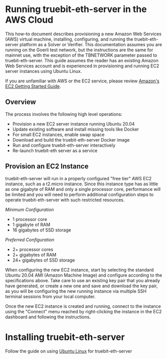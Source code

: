 # Running truebit-eth-server in the AWS Cloud
This how-to document describes provisioning a new Amazon Web Services (AWS) virtual machine, installing, configuring, and running the truebit-eth-server platform as a Solver or Verifier. This documentation assumes you are running on the Goerli test network, but the instructions are the same for mainnet use, with the exception of the TBNETWORK parameter passed to truebit-eth-server. This guide assumes the reader has an existing Amazon Web Services account and is experienced in provisioning and running EC2 server instances using Ubuntu Linux. 

If you are unfamiliar with AWS or the EC2 service, please review [Amazon's EC2 Getting Started Guide](https://aws.amazon.com/ec2/getting-started/).

## Overview
The process involves the following high level operations:
  * Provision a new EC2 server instance running Ubuntu 20.04
  * Update existing software and install missing tools like Docker
  * For small EC2 instances, enable swap space
  * Download and build the truebit-eth-server Docker image
  * Run and configure truebit-eth-server interactively
  * Re-launch truebit-eth server as a service 

## Provision an EC2 Instance
truebit-eth-server will run in a properly configured "free tier" AWS EC2 instance, such as a t2.micro instance. Since this instance type has as little as one gigabyte of RAM and only a single processor core, performance will be limited and you will need to perform additional configuration steps to operate truebit-eth-server with such restricted resources.

*Minimum Configuration*
  * 1 processor core
  * 1 gigabyte of RAM
  * 16 gigabytes of SSD storage

*Preferred Configuration*
  * 2+ processor cores
  * 2+ gigabytes of RAM
  * 24+ gigabytes of SSD storage

When configuring the new EC2 instance, start by selecting the standard Ubuntu 20.04 AMI (Amazon Machine Image) and configure according to the specifications above. Take care to use an existing key pair that you already have generated, or create a new one and save and download the key pair, as you will be configuring the new running instance via multiple SSH terminal sessions from your local computer.

Once the new EC2 instance is created and running, connect to the instance using the "Connect" menu reached by right-clicking the instance in the EC2 dashboard and following the instructions.

# Installing truebit-eth-server
 Follow the guide on using [Ubuntu Linux](./ubuntu_howto.md) for truebit-eth-server